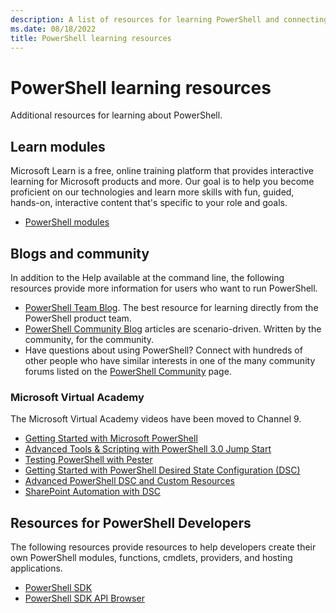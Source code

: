 ```yaml
---
description: A list of resources for learning PowerShell and connecting with other PowerShell users.
ms.date: 08/18/2022
title: PowerShell learning resources
---
```

# PowerShell learning resources

Additional resources for learning about PowerShell.

## Learn modules

Microsoft Learn is a free, online training platform that provides interactive learning for Microsoft
products and more. Our goal is to help you become proficient on our technologies and learn more
skills with fun, guided, hands-on, interactive content that's specific to your role and goals.

- [PowerShell modules][1]

## Blogs and community

In addition to the Help available at the command line, the following resources provide more
information for users who want to run PowerShell.

- [PowerShell Team Blog][2]. The best resource for learning directly from the PowerShell product
  team.
- [PowerShell Community Blog][3] articles are scenario-driven. Written by the community, for the
  community.
- Have questions about using PowerShell? Connect with hundreds of other people who have similar
  interests in one of the many community forums listed on the [PowerShell Community][4] page.

### Microsoft Virtual Academy

The Microsoft Virtual Academy videos have been moved to Channel 9.

- [Getting Started with Microsoft PowerShell][5]
- [Advanced Tools & Scripting with PowerShell 3.0 Jump Start][6]
- [Testing PowerShell with Pester][7]
- [Getting Started with PowerShell Desired State Configuration (DSC)][8]
- [Advanced PowerShell DSC and Custom Resources][9]
- [SharePoint Automation with DSC][10]

## Resources for PowerShell Developers

The following resources provide resources to help developers create their own PowerShell modules,
functions, cmdlets, providers, and hosting applications.

- [PowerShell SDK][11]
- [PowerShell SDK API Browser][12]

<!-- link references -->
[1]: /learn/browse/?terms=PowerShell
[2]: https://devblogs.microsoft.com/powershell/
[3]: https://devblogs.microsoft.com/powershell-community/
[4]: /powershell/scripting/community/community-support
[5]: /shows/getting-started-with-microsoft-powershell/
[6]: /shows/advanced-tools-and-scripting-with-powershell-3.0-jump-start/
[7]: /shows/testing-powershell-with-pester/
[8]: /shows/getting-started-with-powershell-dsc/
[9]: /shows/advanced-powershell-dsc-and-custom-resources/
[10]: /shows/sharepoint-automation-with-dsc/
[11]: /powershell/scripting/developer/windows-powershell
[12]: /dotnet/api/system.management.automation
